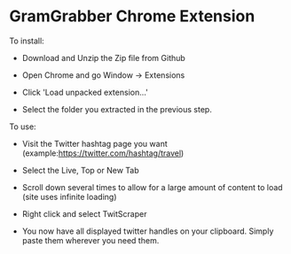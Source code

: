 # GramGrabber Chrome Extension

To install:

- Download and Unzip the Zip file from Github

- Open Chrome and go Window -> Extensions

- Click 'Load unpacked extension...'

- Select the folder you extracted in the previous step.



 To use:

 - Visit the Twitter hashtag page you want (example:https://twitter.com/hashtag/travel)

- Select the Live, Top or New Tab

- Scroll down several times to allow for a large amount of content to load (site uses infinite loading)

- Right click and select TwitScraper

- You now have all displayed twitter handles on your clipboard. Simply paste them wherever you need them.
